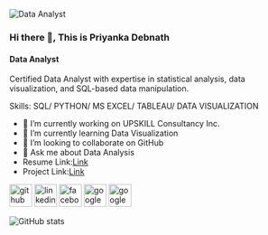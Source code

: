 
![Data Analyst ](https://scontent.fphl1-1.fna.fbcdn.net/v/t39.30808-6/472386277_609325664967784_5081096403347952950_n.jpg?_nc_cat=110&ccb=1-7&_nc_sid=cc71e4&_nc_ohc=abDHY_ncJfgQ7kNvgHlwziL&_nc_zt=23&_nc_ht=scontent.fphl1-1.fna&_nc_gid=AZ_QZqvXu6cxJjJHMqoXNOp&oh=00_AYD6Ro8njgrRNGfQ8hChHl5zzfFlLmrz5AbAB9iUaOMgrA&oe=678210AC)

### Hi there 👋, This is Priyanka Debnath
#### Data Analyst 

Certified Data Analyst with expertise in statistical analysis, data visualization, and SQL-based data manipulation. 

Skills: SQL/ PYTHON/ MS EXCEL/ TABLEAU/ DATA VISUALIZATION 

- 🔭 I’m currently working on UPSKILL Consultancy Inc. 
- 🌱 I’m currently learning Data Visualization  
- 👯 I’m looking to collaborate on GitHub 
- 💬 Ask me about Data Analysis 
- Resume Link:[Link](https://drive.google.com/file/d/1PXwVDx6G738L7PM2A9J8apFib4BcFqpa/view?usp=drive_link)
- Project Link:[Link](https://drive.google.com/file/d/1w7OzJczcTRfilnJjXzhb0sgfzKZd3yzD/view?usp=drive_link)

[<img src='https://cdn.jsdelivr.net/npm/simple-icons@3.0.1/icons/github.svg' alt='github' height='40'>](https://github.com/Priyankabd1992)  [<img src='https://cdn.jsdelivr.net/npm/simple-icons@3.0.1/icons/linkedin.svg' alt='linkedin' height='40'>](https://www.linkedin.com/in/https://www.linkedin.com/feed/?trk=guest_homepage-basic_nav-header-signin/)  [<img src='https://cdn.jsdelivr.net/npm/simple-icons@3.0.1/icons/facebook.svg' alt='facebook' height='40'>](https://www.facebook.com/https://www.facebook.com/profile.php?id=100076710675525)  [<img src='https://cdn.jsdelivr.net/npm/simple-icons@3.0.1/icons/googledrive.svg' alt='googledrive' height='40'>](https://drive.google.com/file/d/1w7OzJczcTRfilnJjXzhb0sgfzKZd3yzD/view?usp=drive_link)  [<img src='https://cdn.jsdelivr.net/npm/simple-icons@3.0.1/icons/googledrive.svg' alt='googledrive' height='40'>](https://drive.google.com/file/d/1PXwVDx6G738L7PM2A9J8apFib4BcFqpa/view?usp=drive_link)  

![GitHub stats](https://github-readme-stats.vercel.app/api?username=Priyankabd1992&show_icons=true)  



